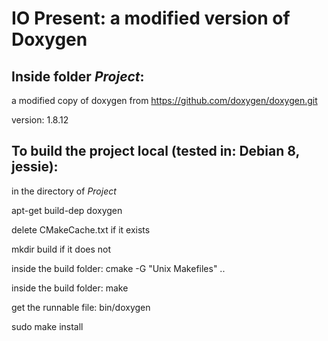 # IO Present: a modified version of Doxygen

## Inside folder *Project*:

a modified copy of doxygen from https://github.com/doxygen/doxygen.git

version: 1.8.12

## To build the project local (tested in: Debian 8, jessie):

  in the directory of *Project*
  
  apt-get build-dep doxygen
  
  delete CMakeCache.txt if it exists
  
  mkdir build if it does not
  
  inside the build folder: cmake -G "Unix Makefiles" ..
  
  inside the build folder: make
  
  get the runnable file: bin/doxygen
  
  sudo make install

